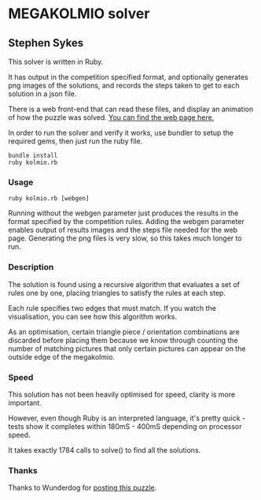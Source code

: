 # MEGAKOLMIO solver

## Stephen Sykes

This solver is written in Ruby.

It has output in the competition specified format, and optionally generates png images
of the solutions, and records the steps taken to get to each solution in a json file.

There is a web front-end that can read these files, and display an animation of how the
puzzle was solved. [You can find the web page here.](http://sdsykes.github.io/kolmio/index.html)

In order to run the solver and verify it works, use bundler to setup the required gems, then
just run the ruby file.

    bundle install
    ruby kolmio.rb

### Usage

    ruby kolmio.rb [webgen]

Running without the webgen parameter just produces the
results in the format specified by the competition rules.
Adding the webgen parameter enables output of results images
and the steps file needed for the web page. Generating the
png files is very slow, so this takes much longer to run.

### Description

The solution is found using a recursive algorithm that evaluates a set of rules one by one,
placing triangles to satisfy the rules at each step.

Each rule specifies two edges that must match. If you watch the visualisation, you can see
how this algorithm works.

As an optimisation, certain triangle piece / orientation combinations are discarded before placing them
because we know through counting the number of matching pictures that only certain pictures can appear
on the outside edge of the megakolmio.

### Speed

This solution has not been heavily optimised for speed, clarity is more important.

However, even though Ruby is an interpreted language, it's pretty quick - tests show it completes
within 180mS - 400mS depending on processor speed.

It takes exactly 1784 calls to solve() to find all the solutions.

### Thanks

Thanks to Wunderdog for [posting this puzzle](http://www.wunderdog.fi/wundernut-megakolmio).
